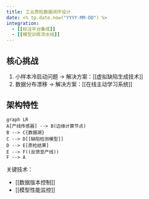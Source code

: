 ```yaml
---
title: 工业质检数据闭环设计
date: <% tp.date.now("YYYY-MM-DD") %>
integration:
  - [[标注平台集成]]
  - [[模型训练流水线]]
---
```


## 核心挑战

1. 小样本冷启动问题 → 解决方案：[[虚拟缺陷生成技术]]
2. 数据分布漂移 → 解决方案：[[在线主动学习系统]]

## 架构特性

```mermaid
graph LR
A[产线传感器] --> B(边缘计算节点)
B --> C{数据湖}
C --> D[[缺陷检测模型]]
D --> E[质检结果]
E --> F((反馈至产线))
F --> A
```

关键技术：

- [[数据版本控制]]
- [[模型性能监控]]
